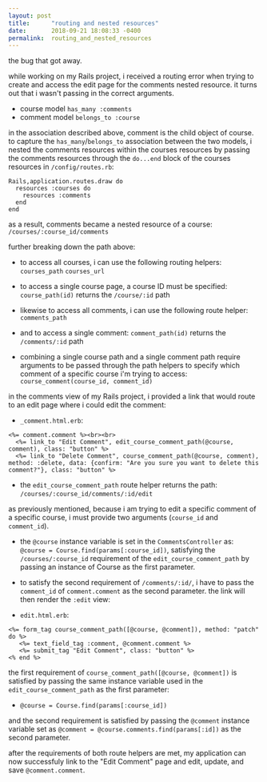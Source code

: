 ```yaml
---
layout: post
title:      "routing and nested resources"
date:       2018-09-21 18:08:33 -0400
permalink:  routing_and_nested_resources
---
```



the bug that got away.

while working on my Rails project, i received a routing error when trying to create and access the edit page for the comments nested resource. it turns out that i wasn't passing in the correct arguments.

* course model `has_many :comments`
* comment model `belongs_to :course`

in the association described above, comment is the child object of course. to capture the `has_many`/`belongs_to` association between the two models, i nested the comments resources within the courses resources by passing the comments resources through the `do...end` block of the courses resources in `/config/routes.rb`:

```
Rails,application.routes.draw do
  resources :courses do
    resources :comments
  end
end
````

as a result, comments became a nested resource of a course:
`/courses/:course_id/comments`


further breaking down the path above:

* to access all courses, i can use the following routing helpers:
`courses_path` 
`courses_url`

* to access a single course page, a course ID must be specified:
`course_path(id)` returns the `/course/:id` path

* likewise to access all comments, i can use the following route helper:
`comments_path`

* and to access a single comment:
`comment_path(id)` returns the `/comments/:id` path

* combining a single course path and a single comment path require arguments to be passed through the path helpers to specify which comment of a specific course i'm trying to access:
`course_comment(course_id, comment_id)`


in the comments view of my Rails project, i provided a link that would route to an edit page where i could edit the comment:
* `_comment.html.erb`:

```
<%= comment.comment %><br><br>
  <%= link_to "Edit Comment", edit_course_comment_path(@course, comment), class: "button" %>
  <%= link_to "Delete Comment", course_comment_path(@course, comment), method: :delete, data: {confirm: "Are you sure you want to delete this comment?"}, class: "button" %>
```
	
* the `edit_course_comment_path` route helper returns the path:
`/courses/:course_id/comments/:id/edit`

as previously mentioned, because i am trying to edit a specific comment of a specific course, i must provide two arguments (`course_id` and `comment_id`).

 * the `@course` instance variable is set in the `CommentsController` as:
`@course = Course.find(params[:course_id])`, satisfying the `/courses/:course_id` requirement of the `edit_course_comment_path` by passing an instance of Course as the first parameter.

* to satisfy the second requirement of `/comments/:id/`, i have to pass the `comment_id` of `comment.comment` as the second parameter. the link will then render the `:edit` view:

* `edit.html.erb`:
```
<%= form_tag course_comment_path([@course, @comment]), method: "patch" do %>
   <%= text_field_tag :comment, @comment.comment %>
   <%= submit_tag "Edit Comment", class: "button" %>
<% end %>
```

the first requirement of `course_comment_path([@course, @comment])` is satisfied by passing the same instance variable used in the `edit_course_comment_path` as the first parameter:
* `@course = Course.find(params[:course_id])`

and the second requirement is satisfied by passing the `@comment` instance variable set as `@comment = @course.comments.find(params[:id])` as the second parameter.

after the requirements of both route helpers are met, my application can now successfuly link to the "Edit Comment" page and edit, update, and save `@comment.comment`.
